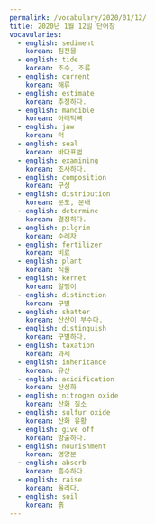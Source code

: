 ```yaml
---
permalink: /vocabulary/2020/01/12/
title: 2020년 1월 12일 단어장
vocavularies:
  - english: sediment
    korean: 침전물
  - english: tide
    korean: 조수, 조류
  - english: current
    korean: 해류
  - english: estimate
    korean: 추정하다.
  - english: mandible
    korean: 아래턱뼈
  - english: jaw
    korean: 턱
  - english: seal
    korean: 바다표범
  - english: examining
    korean: 조사하다.
  - english: composition
    korean: 구성
  - english: distribution
    korean: 분포, 분배
  - english: determine
    korean: 결정하다.
  - english: pilgrim
    korean: 순례자
  - english: fertilizer
    korean: 비료
  - english: plant
    korean: 식물
  - english: kernet
    korean: 알맹이
  - english: distinction
    korean: 구별
  - english: shatter
    korean: 산산이 부수다.
  - english: distinguish
    korean: 구별하다.
  - english: taxation
    korean: 과세
  - english: inheritance
    korean: 유산
  - english: acidification
    korean: 산성화
  - english: nitrogen oxide
    korean: 산화 질소
  - english: sulfur oxide
    korean: 산화 유황
  - english: give off
    korean: 방출하다.
  - english: nourishment
    korean: 영양분
  - english: absorb
    korean: 흡수하다.
  - english: raise
    korean: 올리다.
  - english: soil
    korean: 흙
---
```

